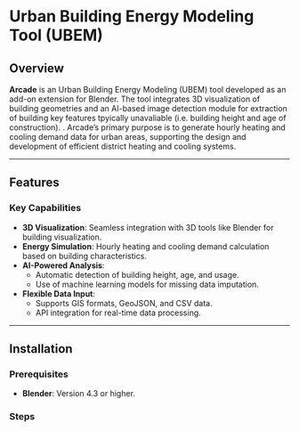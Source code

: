# Urban Building Energy Modeling Tool (UBEM)

## Overview
**Arcade** is an Urban Building Energy Modeling (UBEM) tool developed as an add-on extension for Blender. The tool integrates 3D visualization of building geometries and an AI-based image detection module for extraction of building key features tpyically unavaliable (i.e. building height and age of construction). . Arcade’s primary purpose is to generate hourly heating and cooling demand data for urban areas, supporting the design and development of efficient district heating and cooling systems. 

---

## Features
### Key Capabilities
- **3D Visualization**: Seamless integration with 3D tools like Blender for building visualization.
- **Energy Simulation**: Hourly heating and cooling demand calculation based on building characteristics.
- **AI-Powered Analysis**:
  - Automatic detection of building height, age, and usage.
  - Use of machine learning models for missing data imputation.
- **Flexible Data Input**:
  - Supports GIS formats, GeoJSON, and CSV data.
  - API integration for real-time data processing.

---

## Installation
### Prerequisites
- **Blender**: Version 4.3 or higher.



### Steps

